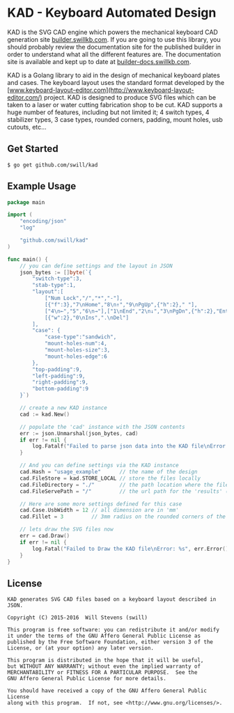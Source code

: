 KAD - Keyboard Automated Design
===============================

KAD is the SVG CAD engine which powers the mechanical keyboard CAD generation site [builder.swillkb.com](http://builder.swillkb.com/).  If you are going to use this library, you should probably review the documentation site for the published builder in order to understand what all the different features are.  The documentation site is available and kept up to date at [builder-docs.swillkb.com](http://builder-docs.swillkb.com/).

KAD is a Golang library to aid in the design of mechanical keyboard plates and cases.  The keyboard layout uses the standard format developed by the [www.keyboard-layout-editor.com](http://www.keyboard-layout-editor.com/) project.  KAD is designed to produce SVG files which can be taken to a laser or water cutting fabrication shop to be cut.  KAD supports a huge number of features, including but not limited it; 4 switch types, 4 stabilizer types, 3 case types, rounded corners, padding, mount holes, usb cutouts, etc...


## Get Started

```
$ go get github.com/swill/kad
```


## Example Usage

``` go
package main

import (
	"encoding/json"
	"log"

	"github.com/swill/kad"
)

func main() {
	// you can define settings and the layout in JSON
	json_bytes := []byte(`{
		"switch-type":3,
		"stab-type":1,
		"layout":[
			["Num Lock","/","*","-"],
			[{"f":3},"7\nHome","8\n↑","9\nPgUp",{"h":2}," "],
			["4\n←","5","6\n→"],["1\nEnd","2\n↓","3\nPgDn",{"h":2},"Enter"],
			[{"w":2},"0\nIns",".\nDel"]
		],
		"case": {
			"case-type":"sandwich",
			"mount-holes-num":4,
			"mount-holes-size":3,
			"mount-holes-edge":6
		},
		"top-padding":9,
		"left-padding":9,
		"right-padding":9,
		"bottom-padding":9
	}`)

	// create a new KAD instance
	cad := kad.New()

	// populate the 'cad' instance with the JSON contents
	err := json.Unmarshal(json_bytes, cad)
	if err != nil {
		log.Fatalf("Failed to parse json data into the KAD file\nError: %s", err.Error())
	}

	// And you can define settings via the KAD instance
	cad.Hash = "usage_example"      // the name of the design
	cad.FileStore = kad.STORE_LOCAL // store the files locally
	cad.FileDirectory = "./"        // the path location where the files will be saved
	cad.FileServePath = "/"         // the url path for the 'results' (don't worry about this)

	// Here are some more settings defined for this case
	cad.Case.UsbWidth = 12 // all dimension are in 'mm'
	cad.Fillet = 3         // 3mm radius on the rounded corners of the case

	// lets draw the SVG files now
	err = cad.Draw()
	if err != nil {
		log.Fatal("Failed to Draw the KAD file\nError: %s", err.Error())
	}
}
```


## License

```
KAD generates SVG CAD files based on a keyboard layout described in JSON.

Copyright (C) 2015-2016  Will Stevens (swill)

This program is free software: you can redistribute it and/or modify
it under the terms of the GNU Affero General Public License as
published by the Free Software Foundation, either version 3 of the
License, or (at your option) any later version.

This program is distributed in the hope that it will be useful,
but WITHOUT ANY WARRANTY; without even the implied warranty of
MERCHANTABILITY or FITNESS FOR A PARTICULAR PURPOSE.  See the
GNU Affero General Public License for more details.

You should have received a copy of the GNU Affero General Public License
along with this program.  If not, see <http://www.gnu.org/licenses/>.
```

